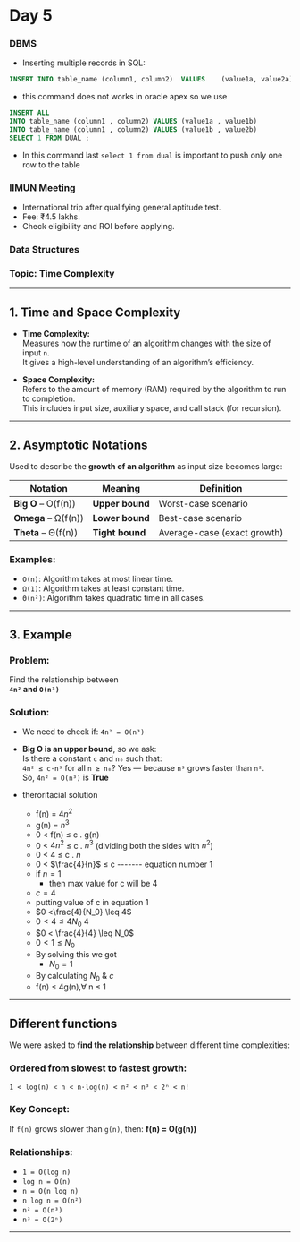 # Day 5 

### DBMS

- Inserting multiple records in SQL:
```sql
INSERT INTO table_name (column1, column2)  VALUES    (value1a, value2a),   (value1b, value2b),   (value1c, value2c);
```
- this command does not works in oracle apex so we use 
```sql
INSERT ALL 
INTO table_name (column1 , column2) VALUES (value1a , value1b)
INTO table_name (column1 , column2) VALUES (value1b , value2b)
SELECT 1 FROM DUAL ;
```
- In this command last `select 1 from dual` is important to push only one row to the table
###  IIMUN Meeting

-  International trip after qualifying general aptitude test.
-  Fee: ₹4.5 lakhs.
-  Check eligibility and ROI before applying.



### **Data Structures**

###  Topic: **Time Complexity**

---

## 1. **Time and Space Complexity**

- **Time Complexity:**  
    Measures how the runtime of an algorithm changes with the size of input `n`.  
    It gives a high-level understanding of an algorithm’s efficiency.
    
- **Space Complexity:**  
    Refers to the amount of memory (RAM) required by the algorithm to run to completion.  
    This includes input size, auxiliary space, and call stack (for recursion).
    

---

##  2. **Asymptotic Notations**

Used to describe the **growth of an algorithm** as input size becomes large:

| Notation            | Meaning         | Definition                  |
| ------------------- | --------------- | --------------------------- |
| **Big O** – O(f(n)) | **Upper bound** | Worst-case scenario         |
| **Omega** – Ω(f(n)) | **Lower bound** | Best-case scenario          |
| **Theta** – Θ(f(n)) | **Tight bound** | Average-case (exact growth) |

### Examples:

- `O(n)`: Algorithm takes at most linear time.
- `Ω(1)`: Algorithm takes at least constant time.
- `Θ(n²)`: Algorithm takes quadratic time in all cases.

---

## 3. **Example**
### Problem:

Find the relationship between  
**`4n²` and `O(n³)`**

### Solution:

- We need to check if: `4n² = O(n³)`
    
- **Big O is an upper bound**, so we ask:  
    Is there a constant `c` and `n₀` such that:  
    `4n² ≤ c·n³` for all `n ≥ n₀`?
    Yes — because `n³` grows faster than `n²`.  
    So, `4n² = O(n³)` is **True** 
- theroritacial solution 
	- f(n) = $4n^2$
	- g(n) = $n^3$
	- 0 < f(n) $\leq$ c . g(n)
	- 0 < $4n^2$ $\leq$ c . $n^3$  (dividing both the sides with $n^2$)
	- 0 < $4$ $\leq$ c . $n$ 
	- 0 < $\frac{4}{n}$ $\leq$ c ------- equation number 1
	- if $n=1$ 
		- then max value for c will be 4
	- $c = 4$
	- putting value of c in equation 1 
	-  $0 <\frac{4}{N_0} \leq 4$ 
	- $0 < 4 \leq {4}{N_0}$ 4
	- $0 < \frac{4}{4} \leq N_0$
	- $0 < 1 \leq N_0$
	- By solving this we got
		- $N_0 = 1$
	- By calculating $N_0$ & $c$
	- f(n) $\leq$ 4g(n),$\forall$ n $\leq$ 1
    

---

## **Different functions**

We were asked to **find the relationship** between different time complexities:

###  Ordered from slowest to fastest growth:

```
1 < log(n) < n < n·log(n) < n² < n³ < 2ⁿ < n!
```

### Key Concept:

If `f(n)` grows slower than `g(n)`, then:
**f(n) = O(g(n))**

### Relationships:

- `1 = O(log n)`  
- `log n = O(n)`
- `n = O(n log n)`
- `n log n = O(n²)`
- `n² = O(n³)`
- `n³ = O(2ⁿ)`

---
